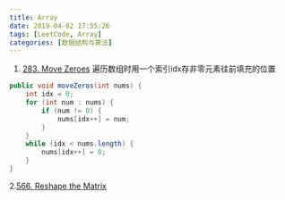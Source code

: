 ```yaml
---
title: Array
date: 2019-04-02 17:55:26
tags: [LeetCode, Array]
categories: [数据结构与算法]
---
```

1. [283. Move Zeroes](https://leetcode.com/problems/move-zeroes/)
遍历数组时用一个索引idx存非零元素往前填充的位置
```Java
public void moveZeros(int nums) {
    int idx = 0;
    for (int num : nums) {
        if (num != 0) {
            nums[idx++] = num;
        }
    }
    while (idx < nums.length) {
        nums[idx++] = 0;
    }
}
```
2.[566. Reshape the Matrix](https://leetcode.com/problems/reshape-the-matrix/)
